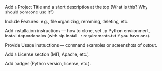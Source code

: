 Add a Project Title and a short description at the top (What is this? Why should someone use it?)

Include Features: e.g., file organizing, renaming, deleting, etc.

Add Installation instructions — how to clone, set up Python environment, install dependencies (with pip install -r requirements.txt if you have one).

Provide Usage instructions — command examples or screenshots of output.

Add a License section (MIT, Apache, etc.).

Add badges (Python version, license, etc.).

